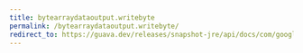 ```yaml
---
title: bytearraydataoutput.writebyte
permalink: /bytearraydataoutput.writebyte/
redirect_to: https://guava.dev/releases/snapshot-jre/api/docs/com/google/common/io/ByteArrayDataOutput.html#writeByte-int-
---
```

